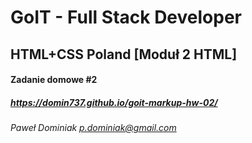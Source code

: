 # GoIT - Full Stack Developer

## HTML+CSS Poland [Moduł 2 HTML]

#### Zadanie domowe #2

##### https://domin737.github.io/goit-markup-hw-02/

_Paweł Dominiak <p.dominiak@gmail.com>_
